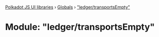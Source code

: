 [Polkadot JS UI libraries](../README.md) › [Globals](../globals.md) › ["ledger/transportsEmpty"](_ledger_transportsempty_.md)

# Module: "ledger/transportsEmpty"


